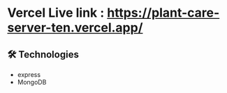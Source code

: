 # Vercel Live link : https://plant-care-server-ten.vercel.app/

## 🛠 Technologies 
- express
- MongoDB
